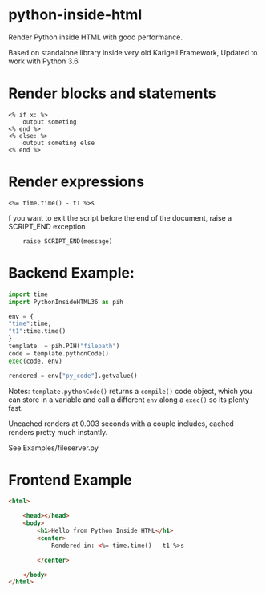 # python-inside-html
Render Python inside HTML with good performance.

Based on standalone library inside very old Karigell Framework, Updated to work with Python 3.6

# Render blocks and statements
```
<% if x: %>
	output someting
<% end %>
<% else: %>
	output someting else
<% end %>
```

# Render expressions
```
<%= time.time() - t1 %>s
```

f you want to exit the script before the end of the document, raise a 
SCRIPT_END exception
```
    raise SCRIPT_END(message)
```
# Backend Example: 
```Python
import time
import PythonInsideHTML36 as pih

env = {
"time":time,
"t1":time.time()
}
template  = pih.PIH("filepath")
code = template.pythonCode()
exec(code, env)

rendered = env["py_code"].getvalue()
```

Notes:
	```template.pythonCode()``` returns a ```compile()``` code object, which you can store in a variable and call a different ```env``` along a ```exec()``` so its plenty fast. 
	
Uncached renders at 0.003 seconds with a couple includes, cached renders pretty much instantly. 


See Examples/fileserver.py
  
# Frontend Example
```HTML
<html>

	<head></head>
	<body>
		<h1>Hello from Python Inside HTML</h1>
		<center>
    		Rendered in: <%= time.time() - t1 %>s

		</center>

	</body>
</html>

```

